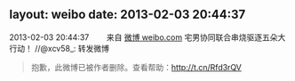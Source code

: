 layout: weibo
date: 2013-02-03 20:44:37
---
<meta name="referrer" content="no-referrer" />

2013-02-03 20:44:37  &nbsp;&nbsp;&nbsp;&nbsp;&nbsp;&nbsp; 来自 <a href="http://weibo.com/" rel="nofollow">微博 weibo.com</a>
宅男协同联合串烧驱逐五朵大行动！ //@xcv58_: 转发微博
>  抱歉，此微博已被作者删除。查看帮助：http://t.cn/Rfd3rQV

